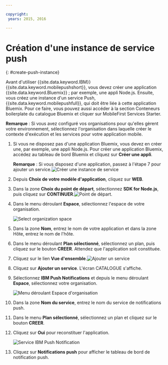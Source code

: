 ```yaml
---

copyright:
 years: 2015, 2016

---
```


# Création d'une instance de service push
{: #create-push-instance}

Avant d'utiliser {{site.data.keyword.IBM}} {{site.data.keyword.mobilepushshort}}, vous devez créer une application {{site.data.keyword.Bluemix}} ; par exemple, une appli Node.js. Ensuite, vous créez une instance d'un service Push, {{site.data.keyword.mobilepushfull}}, qui doit être liée à cette application Bluemix. Pour ce faire, vous pouvez aussi accéder à la section Conteneurs boilerplate du catalogue Bluemix et cliquer sur MobileFirst Services Starter.

**Remarque** : Si vous avez configuré vos organisations pour qu'elles gèrent votre environnement, sélectionnez l'organisation dans laquelle créer le contexte
d'exécution et les services pour votre application mobile.


1. Si vous ne disposez pas d'une application Bluemix, vous devez en créer une, par exemple, une appli Node.js. Pour créer une application Bluemix,
accédez au tableau de bord Bluemix et cliquez sur **Créer une appli**.
	
	**Remarque** : Si vous disposez d'une application, passez à l'étape 7 pour ajouter un service.![Créer une instance de service](images/create_service_instance1.jpg "Créer une instance de service")

1. Depuis **Choix de votre modèle d'application**, cliquez sur **WEB**.

3. Dans la zone **Choix du point de départ**, sélectionnez **SDK for Node.js**, puis cliquez sur **CONTINUER**.![Point de départ](images/create_service_nodejs2.jpg). 

4. Dans le menu déroulant **Espace**, sélectionnez l'espace de votre organisation.

	![
Select organization space](images/create_a_service3.jpg)
1. Dans la zone **Nom**, entrez le nom de votre application et dans la zone Hôte, entrez le nom de l'hôte.

1. Dans le menu déroulant **Plan sélectionné**, sélectionnez un plan, puis cliquez sur le bouton **CREER**. Attendez que l'application soit constituée.

1. Cliquez sur le lien **Vue d'ensemble**.![Ajouter un service](images/create_service_add4.jpg)
1. Cliquez sur **Ajouter un service**. L'écran CATALOGUE s'affiche.

1. Sélectionnez **IBM Push Notifications** et depuis le menu déroulant **Espace**, sélectionnez votre organisation.

	![Menu déroulant Espace d'organisation](images/create_service_org.jpg)
1. Dans la zone **Nom du service**, entrez le nom du service de notifications push.

1. Dans le menu **Plan sélectionné**, sélectionnez un plan et cliquez sur le bouton **CREER**.

1. Cliquez sur **Oui** pour reconstituer l'application.

	![Service IBM Push Notification](images/create_service_notification5.jpg)

1. Cliquez sur **Notifications push** pour afficher le tableau de bord de notification push.
